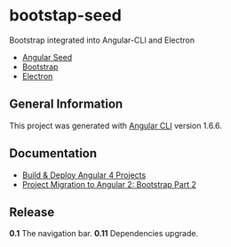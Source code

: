 # bootstap-seed
Bootstrap integrated into Angular-CLI and Electron

- [Angular Seed](https://github.com/mgechev/angular-seed)
- [Bootstrap](https://github.com/twbs/bootstrap)
- [Electron](https://electron.atom.io/)

## General Information
This project was generated with [Angular CLI](https://github.com/angular/angular-cli) version 1.6.6.

## Documentation

- [Build & Deploy Angular 4 Projects](http://shortfastgood.blogspot.ch/2017/06/build-deploy-angular-4-projects.html)
- [Project Migration to Angular 2: Bootstrap Part 2](http://shortfastgood.blogspot.com/2017/01/project-migration-to-angular-2.html)

## Release

**0.1** The navigation bar.
**0.11** Dependencies upgrade.
